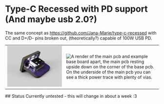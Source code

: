 # Type-C Recessed with PD support (And maybe usb 2.0?)
The same concept as https://github.com/Jana-Marie/type-c-recessed with CC and D+/D- pins broken out, (theoretically?) capable of 100W USB PD. 
<table>
  <tbody>
    <tr>
      <td>
        <img src="Images/RENDER1.png" alt="A fusion 360 render of the pcb assembled on a little test base pcb. The assembly is laying with the internal usb-c socket side facing the camera showing how it would be soldered together. "/>
      </td>
      <td>
        <img src="Images/RENDER2.png" alt="A render of the main pcb and example base board apart, the main pcb resting upside down on the corner of the base pcb. On the underside of the main pcb you can see a thick power trace with plenty of vias."/>
      </td>
    </tr>
  </tbody>
</table>
## Status
Currently untested - this will change in about a week :3

